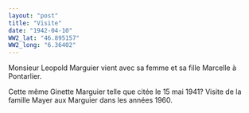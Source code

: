 ```yaml
---
layout: "post"
title: "Visite"
date: "1942-04-10"
WW2_lat: "46.895157"
WW2_long: "6.36402"
---
```


Monsieur Leopold Marguier vient avec sa femme et sa fille Marcelle à Pontarlier.


<div class="histoire"></div>

<div class="commentaire">Cette même Ginette Marguier telle que citée le 15 mai 1941? Visite de la famille Mayer aux Marguier dans les années 1960.</div>